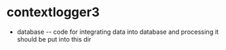 contextlogger3
==============
* database -- code for integrating data into database and processing it should be put into this dir

